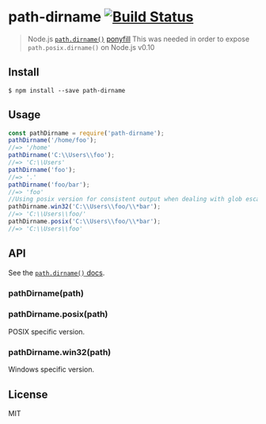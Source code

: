 # path-dirname [![Build Status](https://travis-ci.org/es128/path-dirname.svg?branch=master)](https://travis-ci.org/es128/path-dirname)
> Node.js [`path.dirname()`](https://nodejs.org/api/path.html#path_path_dirname_path) [ponyfill](https://ponyfill.com)
This was needed in order to expose `path.posix.dirname()` on Node.js v0.10
## Install
```
$ npm install --save path-dirname
```
## Usage
```js
const pathDirname = require('path-dirname');
pathDirname('/home/foo');
//=> '/home'
pathDirname('C:\\Users\\foo');
//=> 'C:\\Users'
pathDirname('foo');
//=> '.'
pathDirname('foo/bar');
//=> 'foo'
//Using posix version for consistent output when dealing with glob escape chars
pathDirname.win32('C:\\Users\\foo/\\*bar');
//=> 'C:\\Users\\foo/'
pathDirname.posix('C:\\Users\\foo/\\*bar');
//=> 'C:\\Users\\foo'
```
## API
See the [`path.dirname()` docs](https://nodejs.org/api/path.html#path_path_dirname_path).
### pathDirname(path)
### pathDirname.posix(path)
POSIX specific version.
### pathDirname.win32(path)
Windows specific version.
## License
MIT
